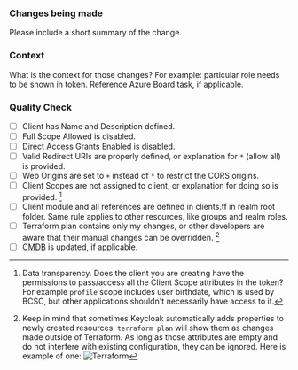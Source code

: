 ### Changes being made

Please include a short summary of the change.

### Context

What is the context for those changes? For example: particular role needs to be shown in token. Reference Azure Board task, if applicable.
 
### Quality Check

- [ ] Client has Name and Description defined.
- [ ] Full Scope Allowed is disabled.
- [ ] Direct Access Grants Enabled is disabled.
- [ ] Valid Redirect URIs are properly defined, or explanation for `*` (allow all) is provided. 
- [ ] Web Origins are set to `+` instead of `*` to restrict the CORS origins.
- [ ] Client Scopes are not assigned to client, or explanation for doing so is provided. [^1]
- [ ] Client module and all references are defined in clients.tf in realm root folder. Same rule applies to other resources, like groups and realm roles.
- [ ] Terraform plan contains only my changes, or other developers are aware that their manual changes can be overridden. [^2]
- [ ] [CMDB](https://cmdb.hlth.gov.bc.ca/cmdbuildProd/ui/#classes/Application/cards) is updated, if applicable.

[^1]: Data transparency. Does the client you are creating have the permissions to pass/access all the Client Scope attributes in the token? For example `profile` scope includes user birthdate, which is used by BCSC, but other applications shouldn't necessarily have access to it.


[^2]: Keep in mind that sometimes Keycloak automatically adds properties to newly created resources. `terraform plan` will show them as changes made outside of Terraform. As long as those attributes are empty and do not interfere with existing configuration, they can be ignored. Here is example of one:
![Terraform](https://user-images.githubusercontent.com/52381251/236051457-cdf91ff2-adc1-4ec0-b648-bfbcd7c55198.png)

